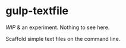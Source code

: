 # gulp-textfile

_WIP_ & an experiment. Nothing to see here.

Scaffold simple text files on the command line.